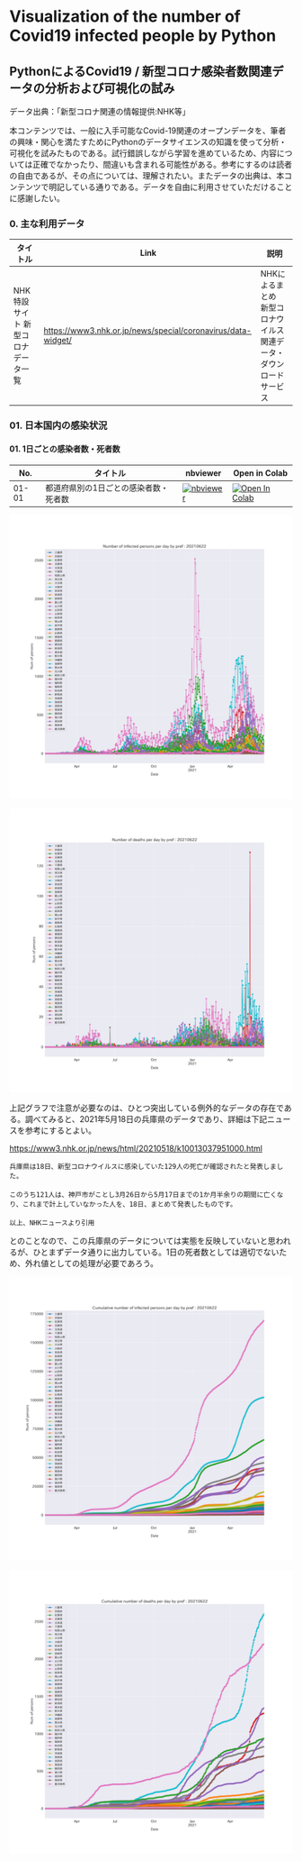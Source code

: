 # Visualization of the number of Covid19 infected people by Python

## PythonによるCovid19 / 新型コロナ感染者数関連データの分析および可視化の試み

データ出典：「新型コロナ関連の情報提供:NHK等」

本コンテンツでは、一般に入手可能なCovid-19関連のオープンデータを、筆者の興味・関心を満たすためにPythonのデータサイエンスの知識を使って分析・可視化を試みたものである。試行錯誤しながら学習を進めているため、内容については正確でなかったり、間違いも含まれる可能性がある。参考にするのは読者の自由であるが、その点については、理解されたい。またデータの出典は、本コンテンツで明記している通りである。データを自由に利用させていただけることに感謝したい。

### 0. 主な利用データ

タイトル|Link|説明
-----|--------|--------|
NHK 特設サイト 新型コロナ データ一覧 |<a href="https://www3.nhk.or.jp/news/special/coronavirus/data-widget/">https://www3.nhk.or.jp/news/special/coronavirus/data-widget/</a>| NHKによるまとめ　新型コロナウイルス関連データ・ダウンロードサービス|

### 01. 日本国内の感染状況

#### 01. 1日ごとの感染者数・死者数
No.|タイトル|nbviewer|Open in Colab
-----|--------|--------|-------------
01-01|都道府県別の1日ごとの感染者数・死者数|[![nbviewer](https://camo.githubusercontent.com/bfeb5472ee3df9b7c63ea3b260dc0c679be90b97/68747470733a2f2f696d672e736869656c64732e696f2f62616467652f72656e6465722d6e627669657765722d6f72616e67652e7376673f636f6c6f72423d66333736323626636f6c6f72413d346434643464)](https://nbviewer.jupyter.org/github/deepkick/Visualization-of-the-number-of-Covid19-infected-people-by-Python/blob/main/01_Number_of_infected_persons_per_day_by_pref.ipynb)|[![Open In Colab](https://colab.research.google.com/assets/colab-badge.svg)](https://colab.research.google.com/github/deepkick/Visualization-of-the-number-of-Covid19-infected-people-by-Python/blob/main/01_Number_of_infected_persons_per_day_by_pref.ipynb)

![Number of infected persons per day by prefecture](https://github.com/deepkick/Visualization-of-the-number-of-Covid19-infected-people-by-Python/blob/main/20210622/01_Number_of_infected_persons_per_day_by_pref_20210622.png?raw=true "Number of infected persons per day by prefecture")

![Number of deaths per day by prefecture](https://github.com/deepkick/Visualization-of-the-number-of-Covid19-infected-people-by-Python/blob/main/20210622/02_Number_of_deaths_per_day_by_pref_20210622.png?raw=true "Number of deaths per day by prefecture")

上記グラフで注意が必要なのは、ひとつ突出している例外的なデータの存在である。調べてみると、2021年5月18日の兵庫県のデータであり、詳細は下記ニュースを参考にするとよい。

https://www3.nhk.or.jp/news/html/20210518/k10013037951000.html

```
兵庫県は18日、新型コロナウイルスに感染していた129人の死亡が確認されたと発表しました。

このうち121人は、神戸市がことし3月26日から5月17日までの1か月半余りの期間に亡くなり、これまで計上していなかった人を、18日、まとめて発表したものです。

以上、NHKニュースより引用
```

とのことなので、この兵庫県のデータについては実態を反映していないと思われるが、ひとまずデータ通りに出力している。1日の死者数としては適切でないため、外れ値としての処理が必要であろう。

![Cumulative number of infected persons per day by prefecture](https://github.com/deepkick/Visualization-of-the-number-of-Covid19-infected-people-by-Python/blob/main/20210622/03_Cumulative_number_of_infected_persons_per_day_by_pref_20210622.png?raw=true "Cumulative number of infected persons per day by prefecture")

![Cumulative number of deaths per day by prefecture](https://github.com/deepkick/Visualization-of-the-number-of-Covid19-infected-people-by-Python/blob/main/20210622/04_Cumulative_number_of_deaths_per_day_by_pref_20210622.png?raw=true "Cumulative number of deaths per day by prefecture")